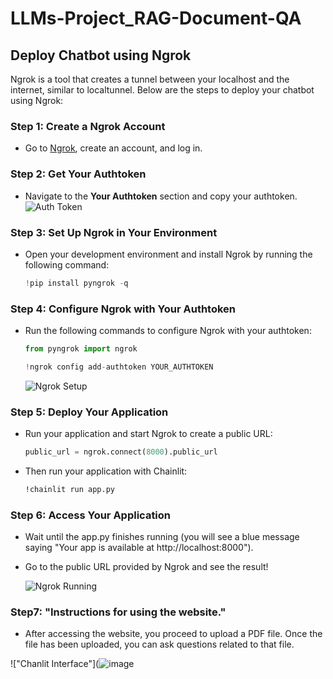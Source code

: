# LLMs-Project_RAG-Document-QA

## Deploy Chatbot using Ngrok

Ngrok is a tool that creates a tunnel between your localhost and the internet, similar to localtunnel. Below are the steps to deploy your chatbot using Ngrok:

### Step 1: Create a Ngrok Account

- Go to [Ngrok](https://ngrok.com/), create an account, and log in.

### Step 2: Get Your Authtoken

- Navigate to the **Your Authtoken** section and copy your authtoken.
  ![Auth Token](https://scontent.fsgn5-8.fna.fbcdn.net/v/t39.30808-6/449697964_337080206107141_2878106079208042090_n.jpg?_nc_cat=109&ccb=1-7&_nc_sid=aa7b47&_nc_eui2=AeH2mpXjAN3vFotM0pLE6jmOotm5iLxqxSyi2bmIvGrFLJBkwD-nHc5MkoQFBFrbafE1GvgYFfi4kxN7aOMm5xWk&_nc_ohc=EiwMEdpMZLYQ7kNvgFHIfU7&_nc_ht=scontent.fsgn5-8.fna&oh=00_AYAYPlfn1rOPaoIKMmeICi7RMbpupFgc3Z50QvJ4qDmjmg&oe=6688E677)

### Step 3: Set Up Ngrok in Your Environment

- Open your development environment and install Ngrok by running the following command:
  ```python
  !pip install pyngrok -q


### Step 4: Configure Ngrok with Your Authtoken

- Run the following commands to configure Ngrok with your authtoken:
  ```python
  from pyngrok import ngrok

  !ngrok config add-authtoken YOUR_AUTHTOKEN
  ```

  ![Ngrok Setup](https://scontent.fsgn5-10.fna.fbcdn.net/v/t39.30808-6/449215990_337080236107138_4661462147290681086_n.jpg?_nc_cat=107&ccb=1-7&_nc_sid=aa7b47&_nc_eui2=AeHpPyAyMCCxdHlACrk8Jf5MpaqHxjRamxulqofGNFqbG1YcYiCuUD_bxMcvu19sb9fxoLVz4Cn37WMUeKYLFd62&_nc_ohc=Q9-74EHkyWYQ7kNvgFfNJNf&_nc_ht=scontent.fsgn5-10.fna&oh=00_AYBniE3J2WJUAZx3GBVgmPU5DJYQDlP8xsmrjfrWqDPYqg&oe=6688DD38)

### Step 5: Deploy Your Application

- Run your application and start Ngrok to create a public URL:
  ```python
  public_url = ngrok.connect(8000).public_url
  ```

- Then run your application with Chainlit:
  ```bash
  !chainlit run app.py
  ```

### Step 6: Access Your Application

- Wait until the app.py finishes running (you will see a blue message saying "Your app is available at http://localhost:8000").
- Go to the public URL provided by Ngrok and see the result!

  ![Ngrok Running](https://scontent.fsgn5-14.fna.fbcdn.net/v/t39.30808-6/449697117_337080266107135_988633332718854828_n.jpg?_nc_cat=106&ccb=1-7&_nc_sid=aa7b47&_nc_eui2=AeEUKNBvHxtQped0Mtz_VgwqC-xZBm4QdGQL7FkGbhB0ZHujzpMrH3Q5h942AbL95N0VWgyb5-iSY0EgQhx9R5LM&_nc_ohc=xw1tuU1IZUoQ7kNvgGgd7pA&_nc_ht=scontent.fsgn5-14.fna&oh=00_AYCt-wTMGTCUO4yCoe7fUIphaVV7h1SVl8owoO9Jrbg7tQ&oe=6688CA12)

### Step7: "Instructions for using the website."
- After accessing the website, you proceed to upload a PDF file. Once the file has been uploaded, you can ask questions related to that file.

!["Chanlit Interface"](![image](https://github.com/Michelia235/LLMs-Project_RAG-Document-QA/assets/171731506/326be203-d963-4b2f-b94e-64a65d2559cd)

